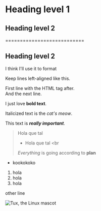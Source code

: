 # Heading level 1

## Heading level 2
===========================

## Heading level 2

I think I'll use it to format

Keep lines left-aligned like this.

First line with the HTML tag after.<br>
And the next line.

I just love **bold text**.

Italicized text is the *cat's meow*.

This text is ***really important***. 

> Hola que tal
> - Hola que tal <br
>
>
> *Everything* is going according to **plan**

- kookokoko

1. hola
2. hola
3. hola

other line

![Tux, the Linux mascot](https://i.pinimg.com/236x/8d/f0/49/8df0491ada67dd8583558a910f76a261.jpg)